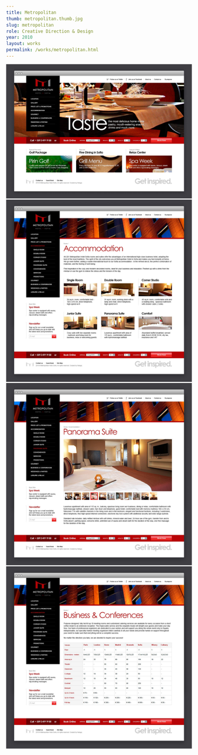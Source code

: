 ```yaml
---
title: Metropolitan
thumb: metropolitan.thumb.jpg
slug: metropolitan
role: Creative Direction & Design
year: 2010
layout: works
permalink: /works/metropolitan.html
---
```


![Metropolitan Hotel](images/metropolitan.01.jpg)
![Metropolitan Hotel](images/metropolitan.02.jpg)
![Metropolitan Hotel](images/metropolitan.03.jpg)
![Metropolitan Hotel](images/metropolitan.04.jpg)
